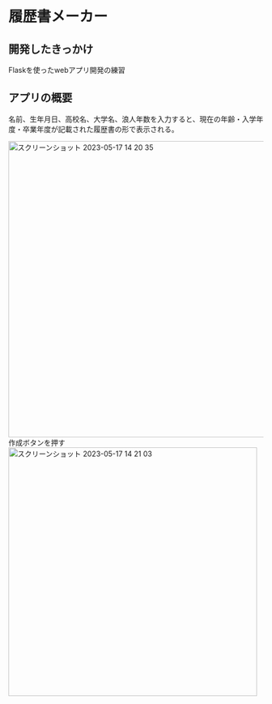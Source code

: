 # 履歴書メーカー

## 開発したきっかけ
Flaskを使ったwebアプリ開発の練習

## アプリの概要
名前、生年月日、高校名、大学名、浪人年数を入力すると、現在の年齢・入学年度・卒業年度が記載された履歴書の形で表示される。

<img width="585" alt="スクリーンショット 2023-05-17 14 20 35" src="https://github.com/shiori-tech/rirekisyo_app2/assets/85441253/d864da3e-282d-4cc2-a4e0-f3025e537fd6">
作成ボタンを押す
<img width="491" alt="スクリーンショット 2023-05-17 14 21 03" src="https://github.com/shiori-tech/rirekisyo_app2/assets/85441253/cdd4b121-b338-41f8-bf97-259eae69acee">
